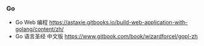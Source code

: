 ### Go

* Go Web 编程 https://astaxie.gitbooks.io/build-web-application-with-golang/content/zh/
* Go 语言圣经 中文版 https://www.gitbook.com/book/wizardforcel/gopl-zh
